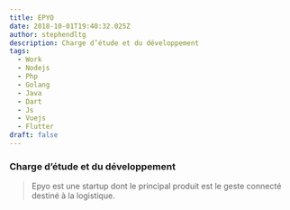 ```yaml
---
title: EPYO
date: 2018-10-01T19:40:32.025Z
author: stephendltg
description: Charge d’étude et du développement
tags:
  - Work
  - Nodejs
  - Php
  - Golang
  - Java
  - Dart
  - Js
  - Vuejs
  - Flutter
draft: false
---
```

### **Charge d’étude et du développement**

> Epyo est une startup dont le principal produit est le geste connecté destiné à la logistique.